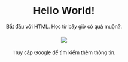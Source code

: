 <!DOCTYPE html>
<html lang="vi">
<head>
  <meta charset="UTF-8">
  <title>Bắt đầu với HTML</title>
  <style>
    body {
      font-family: Arial, sans-serif;
      background-color: #blue;
      text-align: center;
      padding: 50px;
    }
    h1 {
      color: #red;
    }
    img {
      max-width: 100%;
      height: auto;
    }
    a {
      color: #black;
      text-decoration: none;
    }
  </style>
</head>
<body>
  <h1>Hello World!</h1>
  <p>Bắt đầu với HTML. Học từ bây giờ có quá muộn?.</p>
 <h4> <img src="https://images.pexels.com/photos/30306726/pexels-photo-30306726/free-photo-of-raureif.jpeg?auto=compress&cs=tinysrgb&w=1260&h=750&dpr=2"></h4><width 200>
  <p>Truy cập <a href="https://www.google.com" target="_blank">Google</a> để tìm kiếm thêm thông tin.</p>
</body>
</html>
